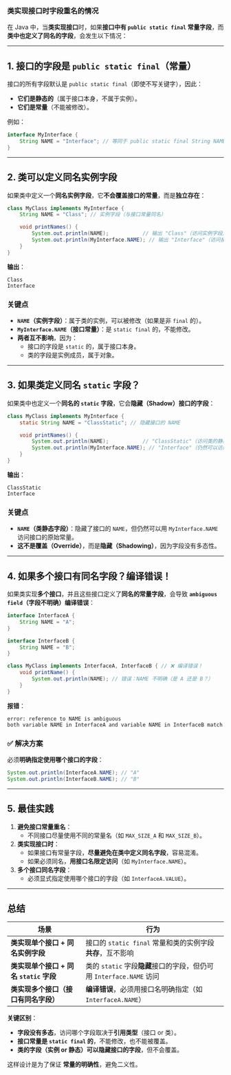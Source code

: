 ### **类实现接口时字段重名的情况**

在 Java 中，当**类实现接口**时，如果**接口中有 `public static final` 常量字段**，而**类中也定义了同名的字段**，会发生以下情况：

---

## **1. 接口的字段是 `public static final`（常量）**
接口的所有字段默认是 `public static final`（即使不写关键字），因此：
- **它们是静态的**（属于接口本身，不属于实例）。
- **它们是常量**（不能被修改）。

例如：
```java
interface MyInterface {
    String NAME = "Interface"; // 等同于 public static final String NAME = "Interface";
}
```

---

## **2. 类可以定义同名实例字段**
如果类中定义一个**同名实例字段**，它**不会覆盖接口的常量**，而是**独立存在**：
```java
class MyClass implements MyInterface {
    String NAME = "Class"; // 实例字段（与接口常量同名）

    void printNames() {
        System.out.println(NAME);           // 输出 "Class"（访问实例字段）
        System.out.println(MyInterface.NAME); // 输出 "Interface"（访问接口常量）
    }
}
```
**输出**：
```
Class
Interface
```

### **关键点**
- **`NAME`（实例字段）**：属于类的实例，可以被修改（如果是非 `final` 的）。  
- **`MyInterface.NAME`（接口常量）**：是 `static final` 的，不能修改。  
- **两者互不影响**，因为：
  - 接口的字段是 `static` 的，属于接口本身。
  - 类的字段是实例成员，属于对象。

---

## **3. 如果类定义同名 `static` 字段？**
如果类中也定义一个**同名的 `static` 字段**，它会**隐藏（Shadow）接口的字段**：
```java
class MyClass implements MyInterface {
    static String NAME = "ClassStatic"; // 隐藏接口的 NAME

    void printNames() {
        System.out.println(NAME);           // "ClassStatic"（访问类的静态字段）
        System.out.println(MyInterface.NAME); // "Interface"（仍然可以访问接口常量）
    }
}
```
**输出**：
```
ClassStatic
Interface
```

### **关键点**
- **`NAME`（类静态字段）**：隐藏了接口的 `NAME`，但仍然可以用 `MyInterface.NAME` 访问接口的原始常量。  
- **这不是覆盖（Override）**，而是**隐藏（Shadowing）**，因为字段没有多态性。

---

## **4. 如果多个接口有同名字段？编译错误！**
如果类实现**多个接口**，并且这些接口定义了**同名的常量字段**，会导致 **`ambiguous field`（字段不明确）编译错误**：
```java
interface InterfaceA {
    String NAME = "A";
}

interface InterfaceB {
    String NAME = "B";
}

class MyClass implements InterfaceA, InterfaceB { // ❌ 编译错误！
    void printName() {
        System.out.println(NAME); // 错误：NAME 不明确（是 A 还是 B？）
    }
}
```
**报错**：
```
error: reference to NAME is ambiguous
both variable NAME in InterfaceA and variable NAME in InterfaceB match
```

### **✅ 解决方案**
必须**明确指定使用哪个接口的字段**：
```java
System.out.println(InterfaceA.NAME); // "A"
System.out.println(InterfaceB.NAME); // "B"
```

---

## **5. 最佳实践**
1. **避免接口常量重名**：  
   - 不同接口尽量使用不同的常量名（如 `MAX_SIZE_A` 和 `MAX_SIZE_B`）。  
2. **类实现接口时**：  
   - 如果接口有常量字段，**尽量避免在类中定义同名字段**，容易混淆。  
   - 如果必须同名，**用接口名限定访问**（如 `MyInterface.NAME`）。  
3. **多个接口同名字段**：  
   - 必须显式指定使用哪个接口的字段（如 `InterfaceA.VALUE`）。  

---

## **总结**
| 场景 | 行为 |
|------|------|
| **类实现单个接口 + 同名实例字段** | 接口的 `static final` 常量和类的实例字段**共存**，互不影响 |
| **类实现单个接口 + 同名 `static` 字段** | 类的 `static` 字段**隐藏**接口的字段，但仍可用 `Interface.NAME` 访问 |
| **类实现多个接口（接口有同名字段）** | **编译错误**，必须用接口名明确指定（如 `InterfaceA.NAME`） |

**关键区别**：
- **字段没有多态**，访问哪个字段取决于**引用类型**（接口 or 类）。  
- **接口常量是 `static final` 的**，不能修改，也不能被覆盖。  
- **类的字段（实例 or 静态）可以隐藏接口的字段**，但不会覆盖。  

这样设计是为了保证 **常量的明确性**，避免二义性。